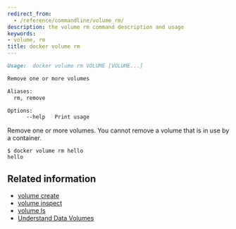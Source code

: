 ```yaml
---
redirect_from:
  - /reference/commandline/volume_rm/
description: the volume rm command description and usage
keywords:
- volume, rm
title: docker volume rm
---
```


```markdown
Usage:  docker volume rm VOLUME [VOLUME...]

Remove one or more volumes

Aliases:
  rm, remove

Options:
      --help   Print usage
```

Remove one or more volumes. You cannot remove a volume that is in use by a container.

    $ docker volume rm hello
    hello

## Related information

* [volume create](volume_create.md)
* [volume inspect](volume_inspect.md)
* [volume ls](volume_ls.md)
* [Understand Data Volumes](../../tutorials/dockervolumes.md)
